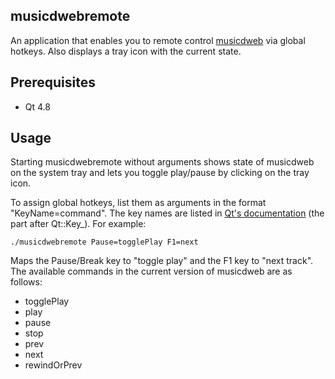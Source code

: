 ## musicdwebremote

An application that enables you to remote control [musicdweb](https://github.com/mvirkkunen/musicdweb) via global hotkeys. Also displays a tray icon with the current state.

## Prerequisites

* Qt 4.8

## Usage

Starting musicdwebremote without arguments shows state of musicdweb on the system tray and lets you toggle play/pause by clicking on the tray icon.

To assign global hotkeys, list them as arguments in the format "KeyName=command". The key names are listed in [Qt's documentation](http://qt-project.org/doc/qt-4.8/qt.html#Key-enum) (the part after Qt::Key_). For example:

    ./musicdwebremote Pause=togglePlay F1=next

Maps the Pause/Break key to "toggle play" and the F1 key to "next track". The available commands in the current version of musicdweb are as follows:

* togglePlay
* play
* pause
* stop
* prev
* next
* rewindOrPrev
